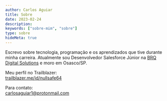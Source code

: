 ```yaml
---
author: Carlos Aguiar
title: Sobre
date: 2023-02-24
description:
keywords: ["sobre-mim", "sobre"]
type: sobre
hideMeta: true
---
```


Escrevo sobre tecnologia, programação e os aprendizados que tive durante minha carreira. Atualmente sou Desenvolvedor Salesforce Júnior na [BRQ Digital Solutions](https://www.brq.com/) e moro em Osasco/SP.<br>

Meu perfil no Trailblazer:<br>
[trailblazer.me/id/nullsafe64](https://trailblazer.me/id/nullsafe64)

Para contato:
<br>[carlosaguiar1@protonmail.com](mailto:carlosaguiar1@protonmail.com)





